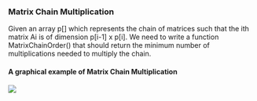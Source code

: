 ### Matrix Chain Multiplication

Given an array p[] which represents the chain of matrices such that the ith matrix Ai is of dimension p[i-1] x p[i]. We need to write a function MatrixChainOrder() that should return the minimum number of multiplications needed to multiply the chain.

#### A graphical example of Matrix Chain Multiplication
![](http://www.geeksforgeeks.org/wp-content/uploads/MatrixChain1.jpg)
